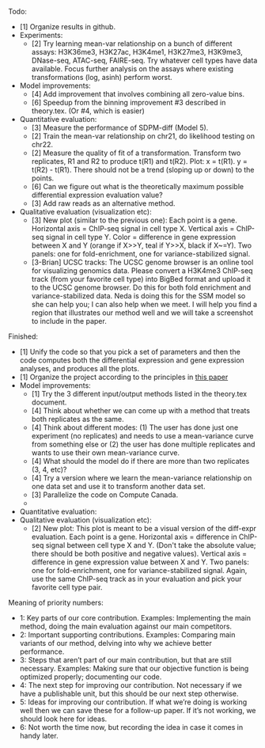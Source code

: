 
Todo:
- [1] Organize results in github.
- Experiments:
    + [2] Try learning mean-var relationship on a bunch of different assays: H3K36me3, H3K27ac, H3K4me1, H3K27me3, H3K9me3, DNase-seq, ATAC-seq, FAIRE-seq. Try whatever cell types have data available. Focus further analysis on the assays where existing transformations (log, asinh) perform worst. 
- Model improvements:
    + [4] Add improvement that involves combining all zero-value bins.
    + [6] Speedup from the binning improvement #3 described in theory.tex. (Or #4, which is easier)
- Quantitative evaluation:
    + [3] Measure the performance of SDPM-diff (Model 5). 
    + [2] Train the mean-var relationship on chr21, do likelihood testing on chr22. 
    + [2] Measure the quality of fit of a transformation. Transform two replicates, R1 and R2 to produce t(R1) and t(R2). Plot: x = t(R1). y = t(R2) - t(R1). There should not be a trend (sloping up or down) to the points. 
    + [6] Can we figure out what is the theoretically maximum possible differential expression evaluation value?
    + [3] Add raw reads as an alternative method.
- Qualitative evaluation (visualization etc):
    + [3] New plot (similar to the previous one): Each point is a gene. Horizontal axis = ChIP-seq signal in cell type X. Vertical axis = ChIP-seq signal in cell type Y. Color = difference in gene expression between X and Y (orange if X>>Y, teal if Y>>X, black if X~=Y). Two panels: one for fold-enrichment, one for variance-stabilized signal. 
    + [3-Brian] UCSC tracks: The UCSC genome browser is an online tool for visualizing genomics data. Please convert a H3K4me3 ChIP-seq track (from your favorite cell type) into BigBed format and upload it to the UCSC genome browser. Do this for both fold enrichment and variance-stabilized data. Neda is doing this for the SSM model so she can help you; I can also help when we meet. I will help you find a region that illustrates our method well and we will take a screenshot to include in the paper. 

 
Finished:
- [1] Unify the code so that you pick a set of parameters and then the code computes both the differential expression and gene expression analyses, and produces all the plots.
- [1] Organize the project according to the principles in [this paper](https://journals.plos.org/ploscompbiol/article?id=10.1371/journal.pcbi.1000424)
- Model improvements:
    + [1] Try the 3 different input/output methods listed in the theory.tex document. 
    + [4] Think about whether we can come up with a method that treats both replicates as the same.
    + [4] Think about different modes: (1) The user has done just one experiment (no replicates) and needs to use a 
    mean-variance curve from something else or (2) the user has done multiple replicates and wants to use 
    their own mean-variance curve.
    + [4] What should the model do if there are more than two replicates (3, 4, etc)?
    + [4] Try a version where we learn the mean-variance relationship on one data set and use it to transform another data set. 
    + [3] Parallelize the code on Compute Canada. 
    + 
- Quantitative evaluation:
- Qualitative evaluation (visualization etc):
    + [2] New plot: This plot is meant to be a visual version of the diff-expr evaluation. Each point is a gene. Horizontal axis = difference in ChIP-seq signal between cell type X and Y. (Don't take the absolute value; there should be both positive and negative values). Vertical axis = difference in gene expression value between X and Y. Two panels: one for fold-enrichment, one for variance-stabilized signal. Again, use the same ChIP-seq track as in your evaluation and pick your favorite cell type pair. 




Meaning of priority numbers:
- 1: Key parts of our core contribution. Examples: Implementing the main method, doing the main evaluation against our main competitors. 
- 2: Important supporting contributions. Examples: Comparing main variants of our method, delving into why we achieve better performance. 
- 3: Steps that aren’t part of our main contribution, but that are still necessary. Examples: Making sure that our objective function is being optimized properly; documenting our code.
- 4: The next step for improving our contribution. Not necessary if we have a publishable unit, but this should be our next step otherwise. 
- 5: Ideas for improving our contribution. If what we’re doing is working well then we can save these for a follow-up paper. If it’s not working, we should look here for ideas. 
- 6: Not worth the time now, but recording the idea in case it comes in handy later. 
